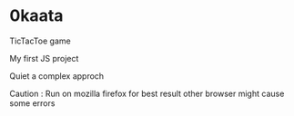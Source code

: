 # 0kaata

TicTacToe game

My first JS project

Quiet a complex approch

Caution : Run on mozilla firefox for best result other browser might cause some errors
